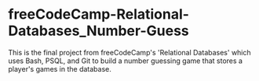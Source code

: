 # freeCodeCamp-Relational-Databases_Number-Guess
This is the final project from freeCodeCamp's 'Relational Databases' which uses Bash, PSQL, and Git to build a number guessing game that stores a player's games in the database. 
